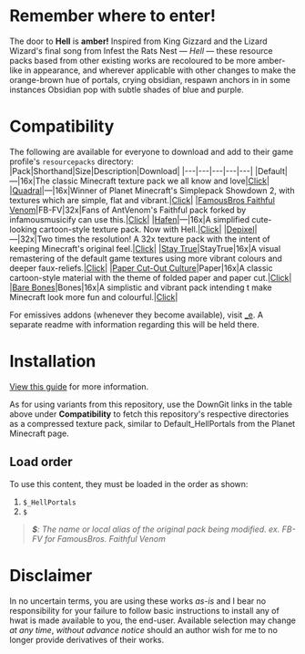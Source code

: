 # Remember where to enter!
The door to **Hell** is **amber!** Inspired from King Gizzard and the Lizard Wizard's final song from Infest the Rats Nest — _Hell_ — these resource packs based from other existing works are recoloured to be more amber-like in appearance, and wherever applicable with other changes to make the orange-brown hue of portals, crying obsidian, respawn anchors in in some instances Obsidian pop with subtle shades of blue and purple.

# Compatibility
The following are available for everyone to download and add to their game profile's `resourcepacks` directory:
|Pack|Shorthand|Size|Description|Download|
|---|---|---|---|---|
|Default|—|16x|The classic Minecraft texture pack we all know and love|[Click](https://downgit.github.io/#/home?url=https://github.com/Hebgbs/minecraftMods/tree/master/HellPortals/Default_HellPortals)|
|[Quadral](https://www.planetminecraft.com/texture-pack/ignafs-quadral-resourcepack/)|—|16x|Winner of Planet Minecraft's Simplepack Showdown 2, with textures which are simple, flat and vibrant.|[Click](https://downgit.github.io/#/home?url=https://github.com/Hebgbs/minecraftMods/tree/master/HellPortals/Quadral_HellPortals)|
|[FamousBros Faithful Venom](https://www.planetminecraft.com/texture-pack/famousbros-faithful-venom/)|FB-FV|32x|Fans of AntVenom's Faithful pack forked by infamousmusicify can use this.|[Click](https://downgit.github.io/#/home?url=https://github.com/Hebgbs/minecraftMods/tree/master/HellPortals/FB-FV_HellPortals)|
|[Hafen](https://www.planetminecraft.com/texture-pack/hafen-4052511/)|—|16x|A simplified cute-looking cartoon-style texture pack. Now with Hell.|[Click](https://downgit.github.io/#/home?url=https://github.com/Hebgbs/minecraftMods/tree/master/HellPortals/Hafen_HellPortals)|
|[Depixel](https://www.planetminecraft.com/texture-pack/depixel/)|—|32x|Two times the resolution! A 32x texture pack with the intent of keeping Minecraft's original feel.|[Click](https://downgit.github.io/#/home?url=https://github.com/Hebgbs/minecraftMods/tree/master/HellPortals/Depixel_HellPortals)|
|[Stay True](https://www.planetminecraft.com/texture-pack/stay-true-4447380/)|StayTrue|16x|A visual remastering of the default game textures using more vibrant colours and deeper faux-reliefs.|[Click](https://downgit.github.io/#/home?url=https://github.com/Hebgbs/minecraftMods/tree/master/HellPortals/StayTrue_HellPortals)|
|[Paper Cut-Out Culture](https://www.planetminecraft.com/texture-pack/paper-cut-out-legacy/)|Paper|16x|A classic cartoon-style material with the theme of folded paper and paper cut.|[Click](https://downgit.github.io/#/home?url=https://github.com/Hebgbs/minecraftMods/tree/master/HellPortals/Paper_HellPortals)|
|[Bare Bones](https://www.planetminecraft.com/texture-pack/bare-bones/)|Bones|16x|A simplistic and vibrant pack intending t make Minecraft look more fun and colourful.|[Click](https://downgit.github.io/#/home?url=https://github.com/Hebgbs/minecraftMods/tree/master/HellPortals/Bones_HellPortals)|

For emissives addons (whenever they become available), visit [_e](https://github.com/Hebgbs/minecraftMods/tree/master/HellPortals/_e). A separate readme with information regarding this will be held there.

# Installation
[View this guide](https://github.com/Hebgbs/minecraftMods/blob/master/howToSave.md) for more information.  

As for using variants from this repository, use the DownGit links in the table above under **Compatibility** to fetch this repository's respective directories as a compressed texture pack, similar to Default_HellPortals from the Planet Minecraft page.

## Load order
To use this content, they must be loaded in the order as shown:
   1. `$_HellPortals`
   2. `$`
> _**$**: The name or local alias of the original pack being modified. ex. FB-FV for FamousBros. Faithful Venom_

# Disclaimer
In no uncertain terms, you are using these works _as-is_ and I bear no responsibility for your failure to follow basic instructions to install any of hwat is made available to you, the end-user. Available selection may change _at any time_, _without advance notice_ should an author wish for me to no longer provide derivatives of their works.
